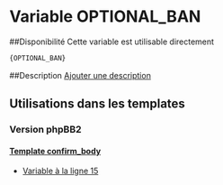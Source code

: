 # Variable OPTIONAL_BAN

##Disponibilité
Cette variable est utilisable directement

```html
{OPTIONAL_BAN}
```

##Description
[Ajouter une description](https://fa-tvars.appspot.com/var/OPTIONAL_BAN)

## Utilisations dans les templates

### Version phpBB2

#### [Template confirm_body](subsilver/confirm_body.md#readme)
* [Variable &agrave; la ligne 15](../subsilver/confirm_body.tpl#L15)